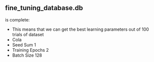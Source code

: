 ## fine_tuning_database.db 
is complete:
* This means that we can get the best learning parameters out of 100 trials of dataset 
* Cola
* Seed Sum 1 
* Training Epochs 2
* Batch Size 128